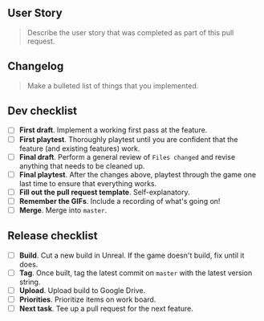 ## User Story

> Describe the user story that was completed as part of this pull request.

## Changelog

> Make a bulleted list of things that you implemented.

## Dev checklist

* [ ] **First draft**. Implement a working first pass at the feature.
* [ ] **First playtest**. Thoroughly playtest until you are confident that the feature (and existing features) work.
* [ ] **Final draft**. Perform a general review of `Files changed` and revise anything that needs to be cleaned up.
* [ ] **Final playtest**. After the changes above, playtest through the game one last time to ensure that everything works.
* [ ] **Fill out the pull request template**. Self-explanatory.
* [ ] **Remember the GIFs**. Include a recording of what's going on!
* [ ] **Merge**. Merge into `master`.

## Release checklist

* [ ] **Build**. Cut a new build in Unreal. If the game doesn't build, fix until it does.
* [ ] **Tag**. Once built, tag the latest commit on `master` with the latest version string.
* [ ] **Upload**. Upload build to Google Drive.
* [ ] **Priorities**. Prioritize items on work board.
* [ ] **Next task**. Tee up a pull request for the next feature.
